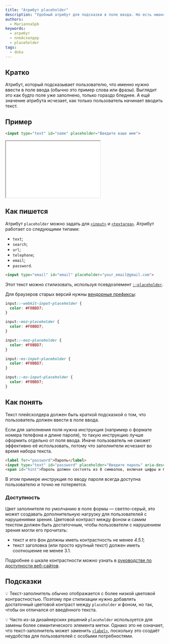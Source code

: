 ```yaml
---
title: "Атрибут placeholder"
description: "Удобный атрибут для подсказки в поле ввода. Но есть нюансы!"
authors:
  - MariannaSpb
keywords:
  - атрибут
  - плейсхолдер
  - placeholder
tags:
  - doka
---
```


## Кратко

Атрибут, который подсказывает пользователю, что именно нужно ввести в поле ввода (обычно это пример слова или фразы). Выглядит это как будто поле уже заполнено, только гораздо бледнее. А ещё значение атрибута исчезает, как только пользователь начинает вводить текст.

## Пример

```html
<input type="text" id="name" placeholder="Введите ваше имя">
```

<iframe title="Подсказка в поле ввода" src="demos/example/" height="180"></iframe>

## Как пишется

Атрибут `placeholder` можно задать для [`<input>`](/html/input/) и [`<textarea>`](/html/textarea/). Атрибут работает со следующими типами: 
- `text`;
- `search`;
- `url`;
- `telephone`;
- `email`;
- `password`.

```html
<input type="email" id="email" placeholder="your_email@gmail.com">
```

Этот текст можно стилизовать, используя псевдоэлемент [`::placeholder`](/css/placeholder).

Для браузеров старых версий нужны [вендорные префиксы](/css/vendor-prefixes/):

```css
input::-webkit-input-placeholder {
  color: #F0BBD7;
}

input:-moz-placeholder {
  color: #F0BBD7;
}

input::-moz-placeholder {
  color: #F0BBD7;
}

input:-ms-input-placeholder {
  color: #F0BBD7;
}

input::-ms-input-placeholder {
  color: #F0BBD7;
}
```


## Как понять

Текст плейсхолдера должен быть краткой подсказкой о том, что пользователь должен ввести в поле ввода. 

Если для заполнения поля нужна инструкция (например о формате номера телефона и длине пароля), то такую инструкцию лучше оформить отдельно от поля ввода. Иначе  пользователь не сможет эффективно её использовать, потому что заполнители исчезают во время набора текста. 

```html
<label for="password">Пароль</label>
<input type="text" id="password" placeholder="Введите пароль" aria-describedby="hint">
<span id="hint">Пароль должен состоять из 8 символов, включая цифры и буквы.</span>
```

В этом примере инструкция по вводу пароля всегда доступна пользователю и точно не потеряется.

### Доступность

Цвет заполнителя по умолчанию в поле формы — светло-серый, это может создавать дополнительную нагрузку для пользователей с нарушениями зрения.
Цветовой контраст между фоном и самим текстом должен быть достаточным, чтобы пользователи c нарушением зрения могли его прочитать:
- текст и его фон должны иметь контрастность не менее _4.5.1_;
- текст заголовка (или просто крупный текст) должен иметь соотношение не менее 3.1.

Подробнее о шкале контрастности можно узнать в [руководстве по доступности веб-сайтов](https://www.w3.org/WAI/WCAG21/quickref/#contrast-minimum).
## Подсказки

💡 Текст-заполнитель обычно отображается с более низкой цветовой контрастностью. Поэтому при стилизации нужно добавлять достаточный цветовой контраст между `placeholder` и фоном, но так, чтобы он отличался от введённого текста.

💡 Часто из-за дизайнерских решений `placeholder` используется для замены более семантического элемента метки. Однако это не означает, что текст-заполнитель может заменить [`<label>`](/html/label/), поскольку это создаёт неудобства для пользователей с особыми потребностями.
